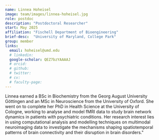 ```yaml
---
name: Linnea Hoheisel
image: team/images/linnea-hoheisel.jpg
role: postdoc
description: "Postdoctoral Researcher"
start: May 2025
affiliation: "Fischell Department of Bioengineering"
brief-desc:  "University of Maryland, College Park"
group: member
links:
  email: hoheisel@umd.edu
  # linkedin: 
  google-scholar: QEZ7bzYAAAAJ
  # orcid: 
  # github: 
  # twitter:   
  # cv: 
  # faculty-page: 
---
```

Linnea earned a BSc in Biochemistry from the Georg August University Göttingen and an MSc in Neuroscience from the University of Oxford. She went on to complete her PhD in Health Science at the University of Cologne, working to analyse and model fMRI data to study brain network dynamics in patients with psychiatric conditions. Her research interest lies in using computational analysis and modelling techniques on multimodal neuroimaging data to investigate the mechanisms shaping spatiotemporal patterns of brain connectivity and their disruption in brain disorders."